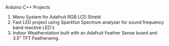 Arduino C++ Projects
1. Menu System for Adafruit RGB LCD Shield
2. Fast LED project using Sparkfun Spectrum analyzer for sound frequency band reactive LED's
3. Indoor Weatherstation built with an Adafruit Feather Sense board and 3.5" TFT Featherwing.
